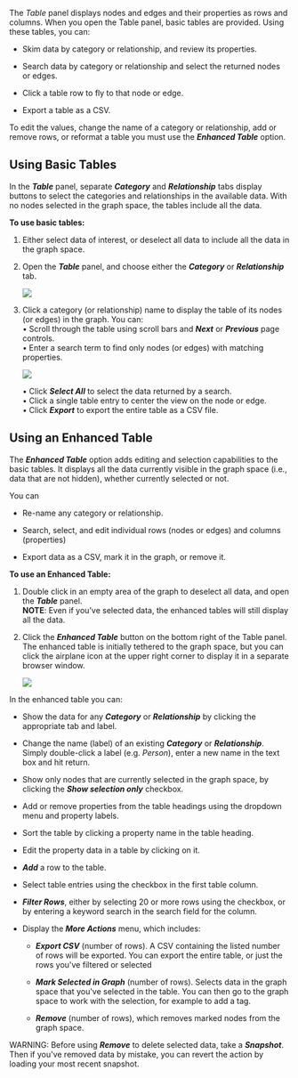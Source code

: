 The _Table_ panel displays nodes and edges and their properties as rows and columns. When you open the Table panel, basic tables are provided. Using these tables, you can:

*   Skim data by category or relationship, and review its properties.
    
*   Search data by category or relationship and select the returned nodes or edges.
    
*   Click a table row to fly to that node or edge.
    
*   Export a table as a CSV.
    

To edit the values, change the name of a category or relationship, add or remove rows, or reformat a table you must use the _**Enhanced Table**_ option.

## Using Basic Tables

In the _**Table**_ panel, separate _**Category**_ and _**Relationship**_ tabs display buttons to select the categories and relationships in the available data. With no nodes selected in the graph space, the tables include all the data.

**To use basic tables:**

1.  Either select data of interest, or deselect all data to include all the data in the graph space.
    
2.  Open the _**Table**_ panel, and choose either the _**Category**_ or _**Relationship**_ tab.
    
    ![](/04_06_01_BasicTable.png)
3.  Click a category (or relationship) name to display the table of its nodes (or edges) in the graph. You can:  
    • Scroll through the table using scroll bars and _**Next**_ or _**Previous**_ page controls.  
    • Enter a search term to find only nodes (or edges) with matching properties.
    
    ![](/04_06_02_BasicTableSearch.png)
    
    • Click _**Select All**_ to select the data returned by a search.  
    • Click a single table entry to center the view on the node or edge.  
    • Click _**Export**_ to export the entire table as a CSV file.
    

## Using an Enhanced Table

The _**Enhanced Table**_ option adds editing and selection capabilities to the basic tables. It displays all the data currently visible in the graph space (i.e., data that are not hidden), whether currently selected or not.

You can

*   Re-name any category or relationship.
    
*   Search, select, and edit individual rows (nodes or edges) and columns (properties)
    
*   Export data as a CSV, mark it in the graph, or remove it.
    

**To use an Enhanced Table:**

1.  Double click in an empty area of the graph to deselect all data, and open the _**Table**_ panel.  
    **NOTE**: Even if you’ve selected data, the enhanced tables will still display all the data.
    
2.  Click the _**Enhanced Table**_ button on the bottom right of the Table panel.  
    The enhanced table is initially tethered to the graph space, but you can click the airplane icon at the upper right corner to display it in a separate browser window.
    
    ![](/04_06_03_EnhancedTable.png)

In the enhanced table you can:

*   Show the data for any _**Category**_ or _**Relationship**_ by clicking the appropriate tab and label.
    
*   Change the name (label) of an existing _**Category**_ or _**Relationship**_. Simply double-click a label (e.g. _Person_), enter a new name in the text box and hit return.
    
*   Show only nodes that are currently selected in the graph space, by clicking the _**Show selection only**_ checkbox.
    
*   Add or remove properties from the table headings using the dropdown menu and property labels.
    
*   Sort the table by clicking a property name in the table heading.
    
*   Edit the property data in a table by clicking on it.
    
*   _**Add**_ a row to the table.
    
*   Select table entries using the checkbox in the first table column.
    
*   _**Filter Rows**_, either by selecting 20 or more rows using the checkbox, or by entering a keyword search in the search field for the column.
    
*   Display the _**More Actions**_ menu, which includes:
    
    *   _**Export CSV**_ (number of rows). A CSV containing the listed number of rows will be exported. You can export the entire table, or just the rows you've filtered or selected
        
    *   _**Mark Selected in Graph**_ (number of rows). Selects data in the graph space that you've selected in the table. You can then go to the graph space to work with the selection, for example to add a tag.
        
    *   _**Remove**_ (number of rows), which removes marked nodes from the graph space.
        

WARNING: Before using _**Remove**_ to delete selected data, take a _**Snapshot**_. Then if you've removed data by mistake, you can revert the action by loading your most recent snapshot.